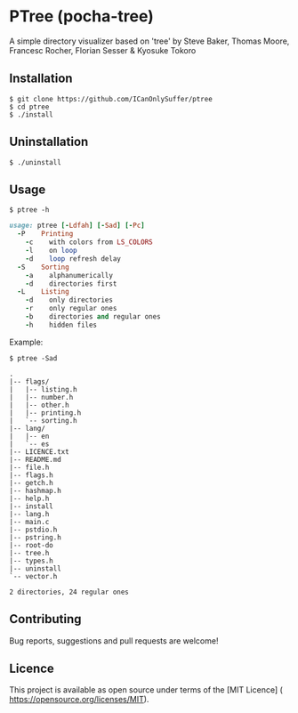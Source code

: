 # PTree (pocha-tree)

A simple directory visualizer based on 'tree' by
Steve Baker, Thomas Moore, Francesc Rocher, Florian Sesser & Kyosuke Tokoro

## Installation

```shell
$ git clone https://github.com/ICanOnlySuffer/ptree
$ cd ptree
$ ./install
```

## Uninstallation

```shell
$ ./uninstall
```

## Usage

```shell
$ ptree -h
```

```ruby
usage: ptree [-Ldfah] [-Sad] [-Pc]
  -P    Printing
    -c    with colors from LS_COLORS
    -l    on loop
    -d    loop refresh delay
  -S    Sorting
    -a    alphanumerically
    -d    directories first
  -L    Listing
    -d    only directories
    -r    only regular ones
    -b    directories and regular ones
    -h    hidden files
```

Example:

```
$ ptree -Sad
```

```
.
|-- flags/
|   |-- listing.h
|   |-- number.h
|   |-- other.h
|   |-- printing.h
|   `-- sorting.h
|-- lang/
|   |-- en
|   `-- es
|-- LICENCE.txt
|-- README.md
|-- file.h
|-- flags.h
|-- getch.h
|-- hashmap.h
|-- help.h
|-- install
|-- lang.h
|-- main.c
|-- pstdio.h
|-- pstring.h
|-- root-do
|-- tree.h
|-- types.h
|-- uninstall
`-- vector.h

2 directories, 24 regular ones
```

## Contributing

Bug reports, suggestions and pull requests are welcome!

## Licence

This project is available as open source under terms of the [MIT Licence] (
	https://opensource.org/licenses/MIT).







